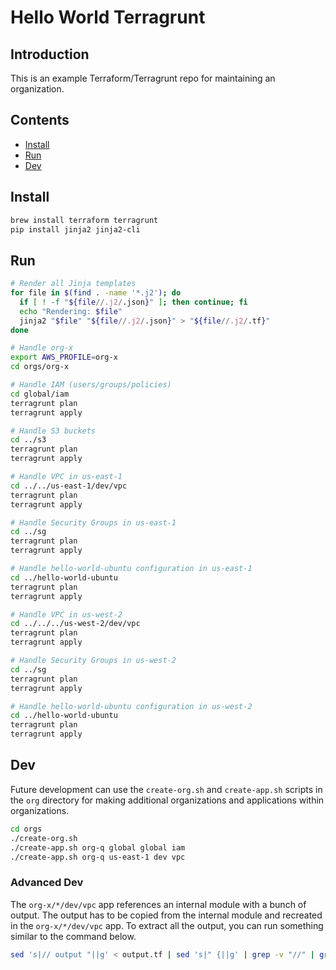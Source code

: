 # Hello World Terragrunt

## Introduction

This is an example Terraform/Terragrunt repo for maintaining an organization.

## Contents

- [Install](#install)
- [Run](#run)
- [Dev](#dev)

## Install

```bash
brew install terraform terragrunt
pip install jinja2 jinja2-cli
```

## Run

```bash
# Render all Jinja templates
for file in $(find . -name '*.j2'); do
  if [ ! -f "${file//.j2/.json}" ]; then continue; fi
  echo "Rendering: $file"
  jinja2 "$file" "${file//.j2/.json}" > "${file//.j2/.tf}"
done

# Handle org-x
export AWS_PROFILE=org-x
cd orgs/org-x

# Handle IAM (users/groups/policies)
cd global/iam
terragrunt plan
terragrunt apply

# Handle S3 buckets
cd ../s3
terragrunt plan
terragrunt apply

# Handle VPC in us-east-1
cd ../../us-east-1/dev/vpc
terragrunt plan
terragrunt apply

# Handle Security Groups in us-east-1
cd ../sg
terragrunt plan
terragrunt apply

# Handle hello-world-ubuntu configuration in us-east-1
cd ../hello-world-ubuntu
terragrunt plan
terragrunt apply

# Handle VPC in us-west-2
cd ../../../us-west-2/dev/vpc
terragrunt plan
terragrunt apply

# Handle Security Groups in us-west-2
cd ../sg
terragrunt plan
terragrunt apply

# Handle hello-world-ubuntu configuration in us-west-2
cd ../hello-world-ubuntu
terragrunt plan
terragrunt apply
```

## Dev

Future development can use the `create-org.sh` and `create-app.sh` scripts in the `org` directory for making additional organizations and applications within organizations.

```bash
cd orgs
./create-org.sh
./create-app.sh org-q global global iam
./create-app.sh org-q us-east-1 dev vpc
```

### Advanced Dev

The `org-x/*/dev/vpc` app references an internal module with a bunch of output. The output has to be copied from the internal module and recreated in the `org-x/*/dev/vpc` app. To extract all the output, you can run something similar to the command below.

```bash
sed 's|// output "||g' < output.tf | sed 's|" {||g' | grep -v "//" | grep . | awk '{printf "output \"%s\" {\n\tvalue = \"${module.vpc.%s}\"\n}\n", $1, $1}'
```
